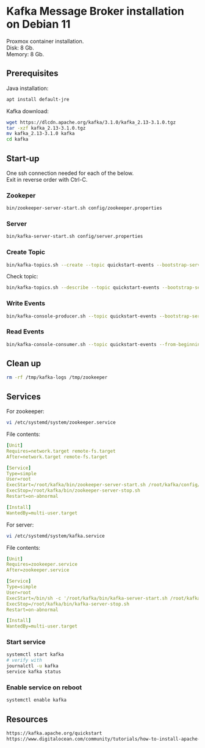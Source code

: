 # Kafka Message Broker installation on Debian 11

Proxmox container installation.  
Disk: 8 Gb.  
Memory: 8 Gb.

## Prerequisites

Java installation:

```sh
apt install default-jre
```

Kafka download:

```sh
wget https://dlcdn.apache.org/kafka/3.1.0/kafka_2.13-3.1.0.tgz
tar -xzf kafka_2.13-3.1.0.tgz
mv kafka_2.13-3.1.0 kafka
cd kafka
```

## Start-up

One ssh connection needed for each of the below.  
Exit in reverse order with Ctrl-C.

### Zookeper

```sh
bin/zookeeper-server-start.sh config/zookeeper.properties
```

### Server

```sh
bin/kafka-server-start.sh config/server.properties
```

### Create Topic

```sh
bin/kafka-topics.sh --create --topic quickstart-events --bootstrap-server localhost:9092
```

Check topic:

```sh
bin/kafka-topics.sh --describe --topic quickstart-events --bootstrap-server localhost:9092
```

### Write Events

```sh
bin/kafka-console-producer.sh --topic quickstart-events --bootstrap-server localhost:9092
```

### Read Events

```sh
bin/kafka-console-consumer.sh --topic quickstart-events --from-beginning --bootstrap-server localhost:9092
```

## Clean up

```sh
rm -rf /tmp/kafka-logs /tmp/zookeeper
```

## Services

For zookeeper:

```sh
vi /etc/systemd/system/zookeeper.service
```

File contents:

```yaml
[Unit]
Requires=network.target remote-fs.target
After=network.target remote-fs.target

[Service]
Type=simple
User=root
ExecStart=/root/kafka/bin/zookeeper-server-start.sh /root/kafka/config/zookeeper.properties
ExecStop=/root/kafka/bin/zookeeper-server-stop.sh
Restart=on-abnormal

[Install]
WantedBy=multi-user.target
```

For server:

```sh
vi /etc/systemd/system/kafka.service
```

File contents:

```yaml
[Unit]
Requires=zookeeper.service
After=zookeeper.service

[Service]
Type=simple
User=root
ExecStart=/bin/sh -c '/root/kafka/bin/kafka-server-start.sh /root/kafka/config/server.properties > /root/kafka/kafka.log 2>&1'
ExecStop=/root/kafka/bin/kafka-server-stop.sh
Restart=on-abnormal

[Install]
WantedBy=multi-user.target
```

### Start service

```sh
systemctl start kafka
# verify with
journalctl -u kafka
service kafka status
```

### Enable service on reboot

```sh
systemctl enable kafka
```

## Resources

```html
https://kafka.apache.org/quickstart
https://www.digitalocean.com/community/tutorials/how-to-install-apache-kafka-on-debian-10
```
